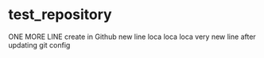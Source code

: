 # test_repository
ONE MORE LINE
create in Github
new line loca loca loca
very new line 
after updating git config
